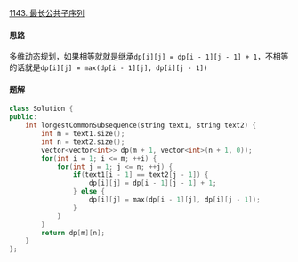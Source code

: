 [1143. 最长公共子序列](https://leetcode.cn/problems/longest-common-subsequence)

#### 思路

多维动态规划，如果相等就就是继承`dp[i][j] = dp[i - 1][j - 1] + 1`，不相等的话就是`dp[i][j] = max(dp[i - 1][j], dp[i][j - 1])`

#### 题解

```c++
class Solution {
public:
    int longestCommonSubsequence(string text1, string text2) {
        int m = text1.size();
        int n = text2.size();
        vector<vector<int>> dp(m + 1, vector<int>(n + 1, 0));
        for(int i = 1; i <= m; ++i) {
            for(int j = 1; j <= n; ++j) {
                if(text1[i - 1] == text2[j - 1]) {
                    dp[i][j] = dp[i - 1][j - 1] + 1;
                } else {
                    dp[i][j] = max(dp[i - 1][j], dp[i][j - 1]);
                }
            }
        }
        return dp[m][n];
    }
};